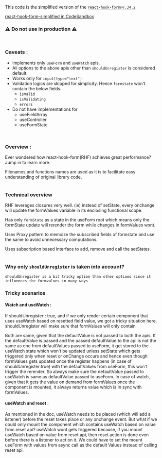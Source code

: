 
This code is the simplified version of the [``react-hook-form@7.34.2``](https://github.com/react-hook-form/react-hook-form)

[react-hook-form-simplified in CodeSandbox](https://codesandbox.io/s/react-hook-form-simplified-xwhrlr)

### ⚠️ Do not use in production ⚠️
<br/>

### Caveats : 

 - Implements only ``useForm`` and ``useWatch`` apis.
 - All options to the above apis other than ``shouldUnregister`` is considered default.
 - Works only for ``input[type="text"]``
 - Validation logics are skipped for simplicity. Hence ``formstate`` won't contain the below fields.
    - ``isValid``
    - ``isValidating``
    - ``errors`` 
 - Do not have implementations for 
    - useFieldArray
    - useController
    - useFormState 

<br/>

### Overview : 

Ever wondered how react-hook-form(RHF) achieves great performance?
Jump in to learn more.

Filenames and functions names are used as it is to facilitate easy understanding of original library code.
<br/>
<br/>
### Technical overview
RHF leverages closures very well. (ie) instead of setState, every onchange will update the formValues variable in its enclosing functional scope.

Has only ``formState`` as a state in the useForm root which means only the formState update will rerender the form while changes in formValues wont.

Uses Proxy pattern to memoize the subscribed fields of formstate and use the same to avoid unnecessary computations.

Uses subscription based interface to add, remove and call the setStates.
<br/>
<br/>

### Why only ``shouldUnregister`` is taken into account?

    shouldUnregister is a bit tricky option than other options since it influences the formvalues in many ways

### Tricky scenarios

#### Watch and useWatch : 
If shouldUnregister : true, and if we only render certain component that uses useWatch based on resetted field value, we got a tricky situation here. 
shouldUnregister will make sure that formValues will only contain

Both are same, given that the defaultValue is not passed to both the apis.
If the defaultValue is passed and the passed defaultValue to the api is not the same as one from defaultValues passed to useForm, it get stored to the useWatch state which won’t be updated unless setState which gets triggered only when reset or onChange occurs and hence even though formValues gets updated once the register happens (in case of shouldUnregister:true) with the defaultValues from useForm, this won’t trigger the rerender. So always make sure the defaultValue passed to useWatch is same as defaultValue passed to useForm.
In case of watch, given that it gets the value on demand from formValues once the component is mounted, it always returns value which is in sync with formValues.

#### useWatch and reset : 
As mentioned in the doc, useWatch needs to be placed (which will add a listener) before the reset takes place or any onchange event.
But what if we could only mount the component which contains useWatch based on value from reset api?
useWatch wont gets triggered because, if you mount useWatch based on value from reset api, then reset action is done even before there is a listener to act on it. 
We could have to set the mount useForm with values from async call as the default Values instead of calling reset api.




